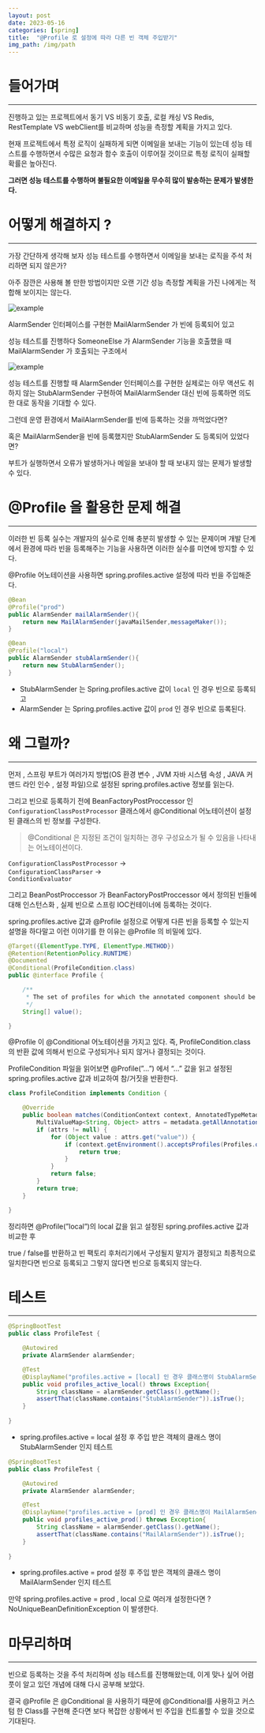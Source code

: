 ```yaml
---
layout: post
date: 2023-05-16
categories: [spring]
title:  "@Profile 로 설정에 따라 다른 빈 객체 주입받기"
img_path: /img/path
---
```



# 들어가며
---

진행하고 있는 프로젝트에서 동기 VS 비동기 호출, 로컬 캐싱 VS Redis, RestTemplate VS webClient를 비교하며 성능을 측정할 계획을 가지고 있다.

현재 프로젝트에서 특정 로직이 실패하게 되면 이메일을 보내는 기능이 있는데 성능 테스트를 수행하면서 수많은 요청과 함수 호출이 이루어질 것이므로 특정 로직이 실패할 확률은 높아진다.

**그러면 성능 테스트를 수행하며 불필요한 이메일을 무수히 많이 발송하는 문제가 발생한다.**


# 어떻게 해결하지 ?
---
가장 간단하게 생각해 보자 성능 테스트를 수행하면서 이메일을 보내는 로직을 주석 처리하면 되지 않은가?

아주 잠깐은 사용해 볼 만한 방법이지만 오랜 기간 성능 측정할 계획을 가진 나에게는 적합해 보이지는 않는다.

![example](/profile/profile1.png)

AlarmSender 인터페이스를 구현한 MailAlarmSender 가 빈에 등록되어 있고 

성능 테스트를 진행하다 SomeoneElse 가 AlarmSender 기능을 호출했을 때 MailAlarmSender 가 호출되는 구조에서

![example](/profile/profile2.png)

성능 테스트를 진행할 때 AlarmSender 인터페이스를 구현한 실제로는 아무 액션도 취하지 않는 StubAlarmSender 구현하여 MailAlarmSender 대신 빈에 등록하면 의도한 대로 동작을 기대할 수 있다.

그런데 운영 환경에서 MailAlarmSender를 빈에 등록하는 것을 까먹었다면?

혹은 MailAlarmSender을 빈에 등록했지만 StubAlarmSender 도 등록되어 있었다면?

부트가 실행하면서 오류가 발생하거나 메일을 보내야 할 때 보내지 않는 문제가 발생할 수 있다.


# @Profile 을 활용한 문제 해결
---
이러한 빈 등록 실수는 개발자의 실수로 인해 충분히 발생할 수 있는 문제이며 개발 단계에서 환경에 따라 빈을 등록해주는 기능을 사용하면 이러한 실수를 미연에 방지할 수 있다.

@Profile 어노테이션을 사용하면 spring.profiles.active 설정에 따라 빈을 주입해준다.

```java
@Bean
@Profile("prod")
public AlarmSender mailAlarmSender(){
    return new MailAlarmSender(javaMailSender,messageMaker());
}

@Bean
@Profile("local")
public AlarmSender stubAlarmSender(){
    return new StubAlarmSender();
}
```

- StubAlarmSender 는 Spring.profiles.active 값이 `local` 인 경우 빈으로 등록되고
- AlarmSender 는 Spring.profiles.active 값이 `prod` 인 경우 빈으로 등록된다.


# 왜 그럴까?
---
먼저 , 스프링 부트가 여러가지 방법(OS 환경 변수 , JVM 자바 시스템 속성 , JAVA 커맨드 라인 인수 , 설정 파일)으로 설정된  spring.profiles.active 정보를 읽는다.

그리고 빈으로 등록하기 전에  BeanFactoryPostProccessor 인 `ConfigurationClassPostProcessor` 클래스에서 @Conditional 어노테이션이 설정된 클래스의 빈 정보를 구성한다.

> @Conditional 은 지정된 조건이 일치하는 경우 구성요소가 될 수 있음을 나타내는 어노테이션이다.


`ConfigurationClassPostProcessor` -> \
`ConfigurationClassParser`  -> \
`ConditionEvaluator`

그리고 BeanPostProccessor 가 BeanFactoryPostProccessor 에서 정의된 빈들에 대해 인스턴스화 , 실제 빈으로 스프링 IOC컨테이너에 등록하는 것이다.

spring.profiles.active  값과 @Profile 설정으로 어떻게 다른 빈을 등록할 수 있는지 설명을 하다말고 이런 이야기를 한 이유는 @Profile 의 비밀에 있다.

```java
@Target({ElementType.TYPE, ElementType.METHOD})
@Retention(RetentionPolicy.RUNTIME)
@Documented
@Conditional(ProfileCondition.class)
public @interface Profile {

	/**
	 * The set of profiles for which the annotated component should be registered.
	 */
	String[] value();

}
```
@Profile 이 @Conditional 어노테이션을 가지고 있다. 즉, ProfileCondition.class 의 반환 값에 의해서 빈으로 구성되거나 되지 않거나 결정되는 것이다.

ProfileCondition 파일을 읽어보면 @Profile(”…”) 에서 “…” 값을 읽고 설정된 spring.profiles.active 값과 비교하여 참/거짓을 반환한다.

```java
class ProfileCondition implements Condition {

	@Override
	public boolean matches(ConditionContext context, AnnotatedTypeMetadata metadata) {
		MultiValueMap<String, Object> attrs = metadata.getAllAnnotationAttributes(Profile.class.getName());
		if (attrs != null) {
			for (Object value : attrs.get("value")) {
				if (context.getEnvironment().acceptsProfiles(Profiles.of((String[]) value))) {
					return true;
				}
			}
			return false;
		}
		return true;
	}

}
```

정리하면 @Profile(”local”)의 local 값을 읽고 설정된 spring.profiles.active 값과 비교한 후

true / false를 반환하고 빈 팩토리 후처리기에서 구성될지 말지가 결정되고 최종적으로 일치한다면 빈으로 등록되고 그렇지 않다면 빈으로 등록되지 않는다.


# 테스트
---


```java
@SpringBootTest
public class ProfileTest {

    @Autowired
    private AlarmSender alarmSender;

    @Test
    @DisplayName("profiles.active = [local] 인 경우 클래스명이 StubAlarmSender")
    public void profiles_active_local() throws Exception{
        String className = alarmSender.getClass().getName();
        assertThat(className.contains("StubAlarmSender")).isTrue();
    }
    
}
```
- spring.profiles.active = local 설정 후 주입 받은 객체의 클래스 명이 StubAlarmSender 인지 테스트

```java
@SpringBootTest
public class ProfileTest {

    @Autowired
    private AlarmSender alarmSender;

    @Test
    @DisplayName("profiles.active = [prod] 인 경우 클래스명이 MailAlarmSender")
    public void profiles_active_prod() throws Exception{
        String className = alarmSender.getClass().getName();
        assertThat(className.contains("MailAlarmSender")).isTrue();
    }
    
}
```
- spring.profiles.active = prod 설정 후 주입 받은 객체의 클래스 명이 MailAlarmSender 인지 테스트

만약 spring.profiles.active = prod , local 으로 여러개 설정한다면 ? NoUniqueBeanDefinitionException 이 발생한다.



# 마무리하며
---

빈으로 등록하는 것을 주석 처리하며 성능 테스트를 진행해왔는데, 이게 맞나 싶어 어렴풋이 알고 있던 개념에 대해 다시 공부해 보았다.

결국 @Profile 은 @Conditional 을 사용하기 때문에 @Conditional를 사용하고 커스텀 한 Class를 구현해 준다면 보다 복잡한 상황에서 빈 주입을 컨트롤할 수 있을 것으로 기대된다.